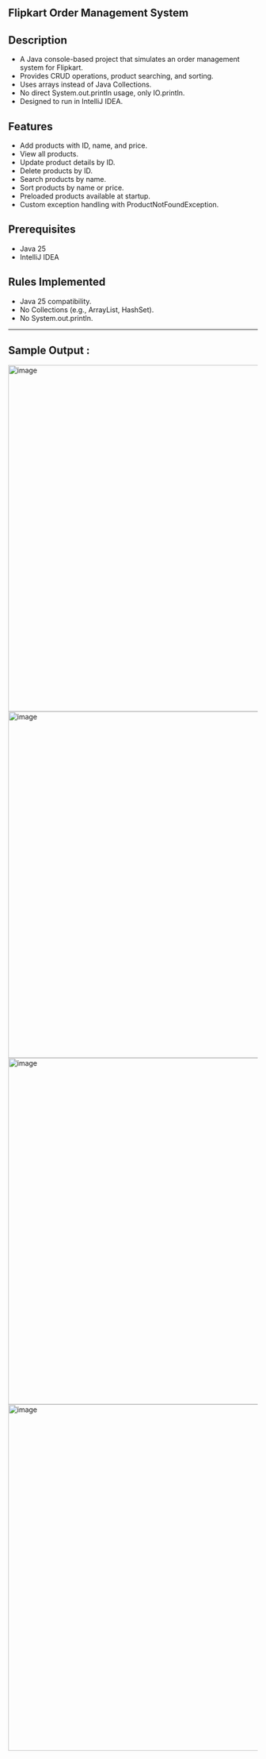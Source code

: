 ## Flipkart Order Management System

## Description
- A Java console-based project that simulates an order management system for Flipkart.  
- Provides CRUD operations, product searching, and sorting.  
- Uses arrays instead of Java Collections.  
- No direct System.out.println usage, only IO.println.  
- Designed to run in IntelliJ IDEA.  

## Features
- Add products with ID, name, and price.  
- View all products.  
- Update product details by ID.  
- Delete products by ID.  
- Search products by name.  
- Sort products by name or price.  
- Preloaded products available at startup.  
- Custom exception handling with ProductNotFoundException.  

## Prerequisites
- Java 25  
- IntelliJ IDEA  

## Rules Implemented
- Java 25 compatibility.
- No Collections (e.g., ArrayList, HashSet).
- No System.out.println.

---

## Sample Output :
<img width="564" height="698" alt="image" src="https://github.com/user-attachments/assets/276e0675-c4be-4c1a-b23b-7f681e61ed5a" />
<img width="564" height="698" alt="image" src="https://github.com/user-attachments/assets/d9b5a3da-e853-4ea5-8ec4-24c8f9232f41" />
<img width="564" height="698" alt="image" src="https://github.com/user-attachments/assets/67a1072d-4316-4142-bd06-c9260d5e4b29" />
<img width="564" height="698" alt="image" src="https://github.com/user-attachments/assets/48760557-86ab-44ef-b432-160ee86db8fb" />
